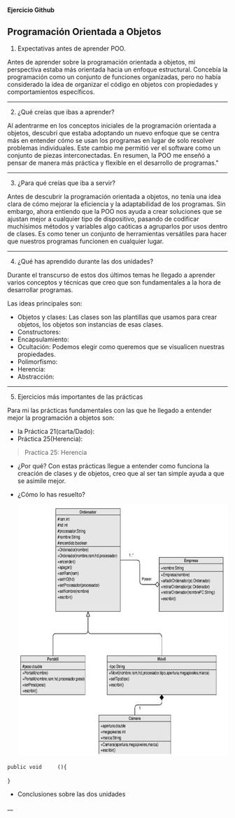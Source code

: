 #### Ejercicio Github

## Programación Orientada a Objetos


1. Expectativas antes de aprender POO. 

Antes de aprender sobre la programación orientada a objetos, mi perspectiva estaba más orientada hacia un enfoque estructural. Concebía la programación como un conjunto de funciones organizadas, pero no había considerado la idea de organizar el código en objetos con propiedades y comportamientos específicos.
___
2. ¿Qué creías que ibas a aprender?

Al adentrarme en los conceptos iniciales de la programación orientada a objetos, descubrí que estaba adoptando un nuevo enfoque que se centra más en entender cómo se usan los programas en lugar de solo resolver problemas individuales. Este cambio me permitió ver el software como un conjunto de piezas interconectadas. En resumen, la POO me enseñó a pensar de manera más práctica y flexible en el desarrollo de programas."
___
3. ¿Para qué creías que iba a servir?

Antes de descubrir la programación orientada a objetos, 
no tenía una idea clara de cómo mejorar la eficiencia y la adaptabilidad de los 
programas. Sin embargo, ahora entiendo que la POO nos ayuda a crear soluciones 
que se ajustan mejor a cualquier tipo de dispositivo, pasando de codificar muchísimos
métodos y variables algo caóticas a agruparlos por usos dentro de clases.
Es como tener un conjunto de herramientas versátiles para 
hacer que nuestros programas funcionen en cualquier lugar.
___
4. ¿Qué has aprendido durante las dos unidades?

Durante el transcurso de estos dos últimos temas he llegado a aprender varios conceptos y técnicas que creo que son fundamentales a la hora de desarrollar programas. 

Las ideas principales son:
* Objetos y clases: Las clases son las plantillas que usamos para crear objetos, los objetos son instancias de esas clases.
* Constructores:
* Encapsulamiento: 
* Ocultación: Podemos elegir como queremos que se visualicen nuestras propiedades.
* Polimorfismo:
* Herencia:
* Abstracción:
___
5. Ejercicios más importantes de las prácticas 

Para mi las prácticas fundamentales con las que he llegado a entender mejor la programación a objetos son:
* la Práctica 21(carta/Dado): 
* Práctica 25(Herencia):



> Practica 25: Herencia

* ¿Por qué?
  Con estas prácticas llegue a entender como funciona la creación de clases y de objetos, creo que al ser tan simple ayuda a que se asimile mejor.

* ¿Cómo lo has resuelto?


  <img src="Captura.JPG" width="762" height="574" alt="practica 25: Herencia">

<!-- ![Ejercicio ascensor](captura.jpg "practica 25: Herencia")-->

```
public void     (){
    
}
```
* Conclusiones sobre las dos unidades

__